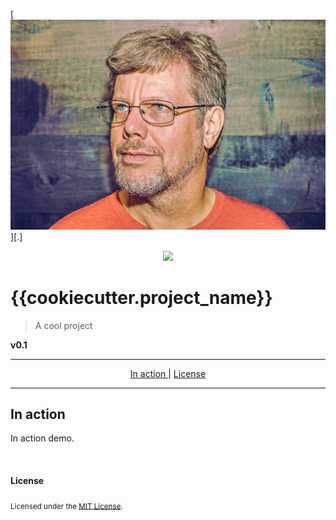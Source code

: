 [![logo image]][.]

<p align="center">
    <a href="https://opensource.org/licenses/Apache-2.0">
        <img src="https://img.shields.io/badge/License-MIT-blue.svg">
    </a>
</p>

# {{cookiecutter.project_name}}

> A cool project

**v0.1**

-----

<p align="center">
    <a href="#demo">
        In action
    </a>
    |
    <a href="#license">
        License
    </a>
</p>

---

## In action

In action demo.

<br>

#### License

<sub>
Licensed under the <a href="LICENSE">MIT License</a>.
</sub>

[logo image]: rsc/img/logo.jpg
[doc link]: .
[license link]: https://opensource.org/licenses/MIT
[license badge]: https://img.shields.io/badge/License-MIT-blue.svg
